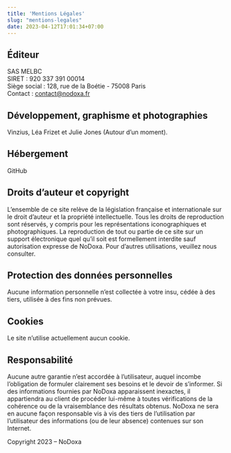 ```yaml
---
title: 'Mentions Légales'
slug: "mentions-legales"
date: 2023-04-12T17:01:34+07:00
---
```


## Éditeur

SAS MELBC  
SIRET : 920 337 391 00014  
Siège social : 128, rue de la Boétie - 75008 Paris  
Contact : contact@nodoxa.fr  
 
## Développement, graphisme et photographies

Vinzius, Léa Frizet et Julie Jones (Autour d’un moment).
 
## Hébergement

GitHub
 
## Droits d’auteur et copyright

L’ensemble de ce site relève de la législation française et internationale sur le droit d’auteur et la propriété intellectuelle. Tous les droits de reproduction sont réservés, y compris pour les représentations iconographiques et photographiques. La reproduction de tout ou partie de ce site sur un support électronique quel qu’il soit est formellement interdite sauf autorisation expresse  de NoDoxa. Pour d’autres utilisations, veuillez nous consulter.
 
## Protection des données personnelles

Aucune information personnelle n’est collectée à votre insu, cédée à des tiers, utilisée à des fins non prévues.
 
## Cookies

Le site n’utilise actuellement aucun cookie.
 
## Responsabilité

Aucune autre garantie n’est accordée à l’utilisateur, auquel incombe l’obligation de formuler clairement ses besoins et le devoir de s’informer. Si des informations fournies par NoDoxa apparaissent inexactes, il appartiendra au client de procéder lui-même à toutes vérifications de la cohérence ou de la vraisemblance des résultats obtenus. NoDoxa ne sera en aucune façon responsable vis à vis des tiers de l’utilisation par l’utilisateur des informations (ou de leur absence) contenues sur son Internet.

Copyright 2023 – NoDoxa
